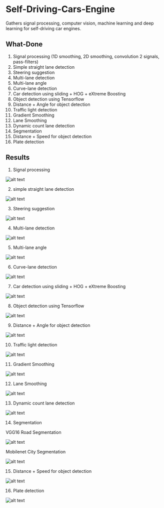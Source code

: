 # Self-Driving-Cars-Engine

Gathers signal processing, computer vision, machine learning and deep learning for self-driving car engines.

## What-Done

1. Signal processing (1D smoothing, 2D smoothing, convolution 2 signals, pass-filters)
2. Simple straight lane detection
3. Steering suggestion
4. Multi-lane detection
5. Multi-lane angle
6. Curve-lane detection
7. Car detection using sliding + HOG + eXtreme Boosting
8. Object detection using Tensorflow
9. Distance + Angle for object detection
10. Traffic light detection
11. Gradient Smoothing
12. Lane Smoothing
13. Dynamic count lane detection
14. Segmentation
15. Distance + Speed for object detection
16. Plate detection

## Results

1. Signal processing

![alt text](signal-processing/smoothing.png)

2. simple straight lane detection

![alt text](simple-straight-lane/simple-straight-lane-detection.png)

3. Steering suggestion

![alt text](steering-suggestion/steering-suggestion.png)

4. Multi-lane detection

![alt text](multi-lane-detection/multi-lane-detection.png)

5. Multi-lane angle

![alt text](multi-lane-angle/multi-lane-angle.png)

6. Curve-lane detection

![alt text](curve-lane-detection/curve-lane-detection.png)

7. Car detection using sliding + HOG + eXtreme Boosting

![alt text](car-detection-sliding-HOG-XGB/hog-xgb.png)

8. Object detection using Tensorflow

![alt text](object-detection-tensorflow/object-detection-tensorflow.png)

9. Distance + Angle for object detection

![alt text](object-distance-angle/object-distance-angle.png)

10. Traffic light detection

![alt text](traffic-light-detection/traffic-light-detection.png)

11. Gradient Smoothing

![alt text](gradient-smoothing/gradient-smoothing.gif)

12. Lane Smoothing

![alt text](lane-smoothing/lane-smoothing.png)

13. Dynamic count lane detection

![alt text](dynamic-count-lane/dynamic-count-lane.png)

14. Segmentation

VGG16 Road Segmentation

![alt text](segmentation/vgg16.png)

Mobilenet City Segmentation

![alt text](segmentation/mobilenet.png)

15. Distance + Speed for object detection

![alt text](object-distance-speed/object-distance-speed.gif)

16. Plate detection

![alt text](plate-detection/plate-detection.jpg)
